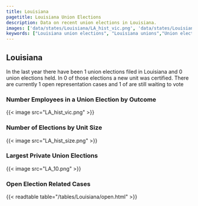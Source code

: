 ```yaml
---
title: Louisiana
pagetitle: Louisiana Union Elections
description: Data on recent union elections in Louisiana.
images: ['data/states/Louisiana/LA_hist_vic.png', 'data/states/Louisiana/LA_hist_size.png', 'data/states/Louisiana/LA_10.png']
keywords: ["Louisiana union elections", "Louisiana unions","Union elections"]
---
```

##  Louisiana

In the last year there have been 1 union elections filed in Louisiana and 0 union elections held. In 0 of those elections a new unit was certified. There are currently 1 open representation cases and 1 of are still waiting to vote

### Number Employees in a Union Election by Outcome
{{< image src="LA_hist_vic.png" >}}

### Number of Elections by Unit Size
{{< image src="LA_hist_size.png" >}}

### Largest Private Union Elections
{{< image src="LA_10.png" >}}

### Open Election Related Cases
{{< readtable table="/tables/Louisiana/open.html" >}}

